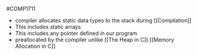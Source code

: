 #COMP1711
- compiler allocates static data types to the stack during [[Compilation]]
- This includes static arrays
- This includes any pointer defined in our program
- preallocated by the compiler unlike [[The Heap in C]]
[[Memory Allocation in C]]